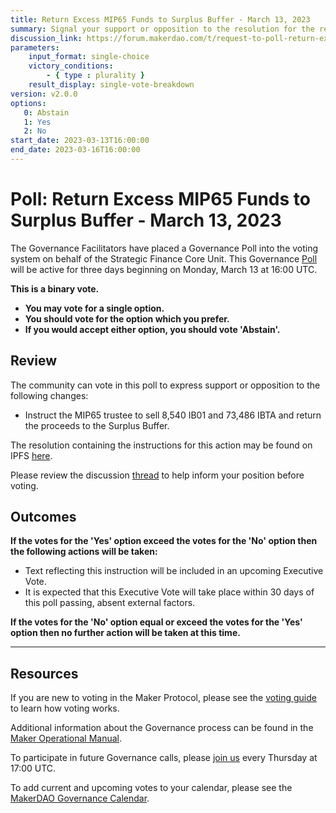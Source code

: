 ```yaml
---
title: Return Excess MIP65 Funds to Surplus Buffer - March 13, 2023
summary: Signal your support or opposition to the resolution for the return of excess funds from the MIP65 (RWA007-A) structure.
discussion_link: https://forum.makerdao.com/t/request-to-poll-return-excess-mip65-funds-to-surplus-buffer/20115
parameters:
    input_format: single-choice
    victory_conditions:
        - { type : plurality }
    result_display: single-vote-breakdown
version: v2.0.0
options:
   0: Abstain
   1: Yes
   2: No
start_date: 2023-03-13T16:00:00
end_date: 2023-03-16T16:00:00
---
```

# Poll: Return Excess MIP65 Funds to Surplus Buffer - March 13, 2023

The Governance Facilitators have placed a Governance Poll into the voting system on behalf of the Strategic Finance Core Unit. This Governance [Poll](https://manual.makerdao.com/governance/governance-cycle/weekly-governance-cycle#weekly-governance-cycle-definitions-mip16c1) will be active for three days beginning on Monday, March 13 at 16:00 UTC.

**This is a binary vote.**
- **You may vote for a single option.**
- **You should vote for the option which you prefer.**
- **If you would accept either option, you should vote 'Abstain'.**

## Review

The community can vote in this poll to express support or opposition to the following changes:
* Instruct the MIP65 trustee to sell 8,540 IB01 and 73,486 IBTA and return the proceeds to the Surplus Buffer.

The resolution containing the instructions for this action may be found on IPFS [here](https://gateway.pinata.cloud/ipfs/Qmf7oGxgVoGKMGkzPi2T6nBSTLgrU5C7jmNqaefjJ52Zup).

Please review the discussion [thread](https://forum.makerdao.com/t/request-to-poll-return-excess-mip65-funds-to-surplus-buffer/20115) to help inform your position before voting.

## Outcomes

**If the votes for the 'Yes' option exceed the votes for the 'No' option then the following actions will be taken:**
* Text reflecting this instruction will be included in an upcoming Executive Vote.
* It is expected that this Executive Vote will take place within 30 days of this poll passing, absent external factors.

**If the votes for the 'No' option equal or exceed the votes for the 'Yes' option then no further action will be taken at this time.**

---

## Resources

If you are new to voting in the Maker Protocol, please see the [voting guide](https://manual.makerdao.com/governance/voting-in-makerdao/on-chain-governance) to learn how voting works.

Additional information about the Governance process can be found in the [Maker Operational Manual](https://manual.makerdao.com).

To participate in future Governance calls, please [join us](https://forum.makerdao.com/tag/pubcall-:-governance-and-risk) every Thursday at 17:00 UTC.

To add current and upcoming votes to your calendar, please see the [MakerDAO Governance Calendar](https://manual.makerdao.com/makerdao/calendars/governance-calendar).
